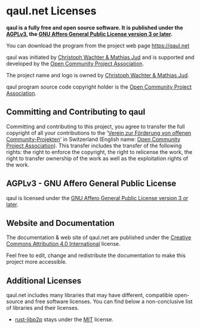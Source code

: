 # qaul.net Licenses

**qaul is a fully free and open source software. It is published under the 
[AGPLv3], the [GNU Affero General Public License version 3 or later].**

You can download the program from the project web page https://qaul.net

qaul was initiated by [Christoph Wachter & Mathias Jud] and is supported and 
developed by the [Open Community Project Association].

The project name and logo is owned by [Christoph Wachter & Mathias Jud].

qaul program source code copyright holder is the [Open Community Project Association].


## Committing and Contributing to qaul

Committing and contributing to this project, you agree to transfer the full copyright of all your contributions to the '[Verein zur Förderung von offenen Community-Projekten]' in Switzerland (English name: [Open Community Project Association]). This transfer includes the transfer of the following rights: the right to enforce the copyright, the right to relicense the work, the right to transfer ownership of the work as well as the exploitation rights of the work.


## AGPLv3 - GNU Affero General Public License

qaul is licensed under the 
[GNU Affero General Public License version 3 or later](agpl-3.0.md).


## Website and Documentation

The documentation & web site of qaul.net are published under the 
[Creative Commons Attribution 4.0 International](cc-by.md) license.

Feel free to edit, change and redistribute the documentation to
make this project more accessible.


## Additional Licenses

qaul.net includes many libraries that may have different, compatible 
open-source and free software licenses. You can find below a 
non-conclusive list of libraries and their licenses.

* [rust-libp2p](https://github.com/libp2p/rust-libp2p) 
  stays under the [MIT](https://github.com/libp2p/rust-libp2p/blob/master/LICENSE) license.


[Christoph Wachter & Mathias Jud]: https://wachter-jud.net
[Verein zur Förderung von offenen Community-Projekten]: https://ocpa.ch
[Open Community Project Association]: https://ocpa.ch
[AGPLv3]: agpl-3.0.md
[GNU Affero General Public License version 3 or later]: agpl-3.0.md
[Creative Commons Attribution 4.0 International]: cc-by.md
